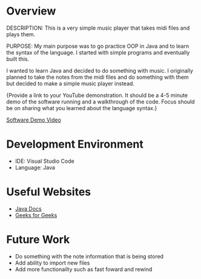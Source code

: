 # Overview

DESCRIPTION:
This is a very simple music player that takes midi files and plays them.

PURPOSE:
My main purpose was to go practice OOP in Java and to learn the syntax of the language. I started with simple programs and eventually built this. 

I wanted to learn Java and decided to do something with music. I originally planned to take the notes from the midi files and do something with them but decided to make a simple music player instead.


{Provide a link to your YouTube demonstration.  It should be a 4-5 minute demo of the software running and a walkthrough of the code.  Focus should be on sharing what you learned about the language syntax.}

[Software Demo Video](https://youtu.be/_BShSUSKH0w)

# Development Environment

* IDE: Visual Studio Code
* Language: Java


# Useful Websites

* [Java Docs](https://docs.oracle.com/javase/7/docs/api/overview-summary.html)
* [Geeks for Geeks](http://www.geeksforgeeks.org/java)

# Future Work

* Do something with the note information that is being stored
* Add ability to import new files
* Add more functionailty such as fast foward and rewind